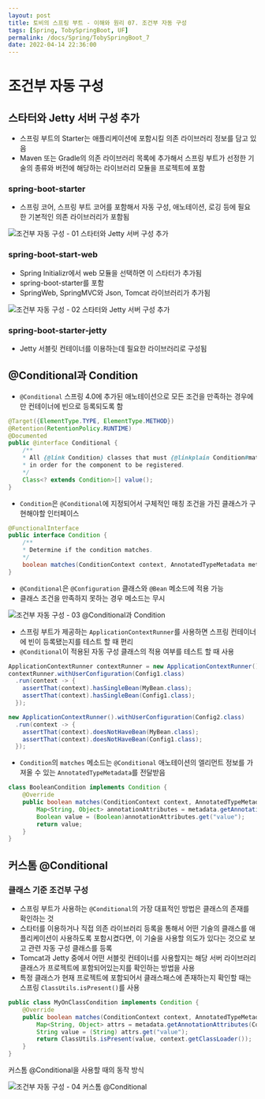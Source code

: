 ```yaml
---
layout: post
title: 토비의 스프링 부트 - 이해와 원리 07. 조건부 자동 구성
tags: [Spring, TobySpringBoot, UF]
permalink: /docs/Spring/TobySpringBoot_7
date: 2022-04-14 22:36:00
---
```

# 조건부 자동 구성
## 스타터와 Jetty 서버 구성 추가
- 스프링 부트의 Starter는 애플리케이션에 포함시킬 의존 라이브러리 정보를 담고 있음
- Maven 또는 Gradle의 의존 라이브러리 목록에 추가해서 스프링 부트가 선정한 기술의 종류와 버전에 해당하는 라이브러리 모듈을 프로젝트에 포함
### spring-boot-starter
- 스프링 코어, 스프링 부트 코어를 포함해서 자동 구성, 애노테이션, 로깅 등에 필요한 기본적인 의존 라이브러리가 포함됨

![조건부 자동 구성 - 01  스타터와 Jetty 서버 구성 추가](https://user-images.githubusercontent.com/52024566/232228730-0e0201f7-ec02-468d-9ad5-bcc0b10abfc8.png)
### spring-boot-start-web
- Spring Initializr에서 web 모듈을 선택하면 이 스타터가 추가됨
- spring-boot-starter를 포함
- SpringWeb, SpringMVC와 Json, Tomcat 라이브러리가 추가됨

![조건부 자동 구성 - 02  스타터와 Jetty 서버 구성 추가](https://user-images.githubusercontent.com/52024566/232228734-2612b4b3-b23c-419a-b5c4-e40691c6df9e.png)
### spring-boot-starter-jetty
- Jetty 서블릿 컨테이너를 이용하는데 필요한 라이브러리로 구성됨
## @Conditional과 Condition
- `@Conditional` 스프링 4.0에 추가된 애노테이션으로 모든 조건을 만족하는 경우에만 컨테이너에 빈으로 등록되도록 함

```java
@Target({ElementType.TYPE, ElementType.METHOD})
@Retention(RetentionPolicy.RUNTIME)
@Documented
public @interface Conditional {
    /**
    * All {@link Condition} classes that must {@linkplain Condition#matches match}
    * in order for the component to be registered.
    */
    Class<? extends Condition>[] value();
}
```

- `Condition`은 `@Conditional`에 지정되어서 구체적인 매칭 조건을 가진 클래스가 구현해야할 인터페이스

```java
@FunctionalInterface
public interface Condition {
    /**
    * Determine if the condition matches.
    */
    boolean matches(ConditionContext context, AnnotatedTypeMetadata metadata);
}
```

- `@Conditional`은 `@Configuration` 클래스와 `@Bean` 메소드에 적용 가능
- 클래스 조건을 만족하지 못하는 경우 메소드는 무시

![조건부 자동 구성 - 03  @Conditional과 Condition](https://user-images.githubusercontent.com/52024566/232277871-088f19a2-0b43-4356-9dc6-60be23943271.png)

- 스프링 부트가 제공하는 `ApplicationContextRunner`를 사용하면 스프링 컨테이너에 빈이 등록됐는지를 테스트 할 때 편리
- `@Conditional`이 적용된 자동 구성 클래스의 적용 여부를 테스트 할 때 사용

```java
ApplicationContextRunner contextRunner = new ApplicationContextRunner();
contextRunner.withUserConfiguration(Config1.class)
  .run(context -> {
    assertThat(context).hasSingleBean(MyBean.class);
    assertThat(context).hasSingleBean(Config1.class);
  });
```

```java
new ApplicationContextRunner().withUserConfiguration(Config2.class)
  .run(context -> {
    assertThat(context).doesNotHaveBean(MyBean.class);
    assertThat(context).doesNotHaveBean(Config1.class);
  });
```

- `Condition`의 `matches` 메소드는 `@Conditional` 애노테이션의 엘리먼트 정보를 가져올 수 있는 `AnnotatedTypeMetadata`를 전달받음

```java
class BooleanCondition implements Condition {
    @Override
    public boolean matches(ConditionContext context, AnnotatedTypeMetadata metadata) {
        Map<String, Object> annotationAttributes = metadata.getAnnotationAttributes(BooleanConditional.class.getName());
        Boolean value = (Boolean)annotationAttributes.get("value");
        return value;
    }
}
```
## 커스톰 @Conditional
### 클래스 기준 조건부 구성
- 스프링 부트가 사용하는 `@Conditional`의 가장 대표적인 방법은 클래스의 존재를 확인하는 것
- 스타터를 이용하거나 직접 의존 라이브러리 등록을 통해서 어떤 기술의 클래스를 애플리케이션이 사용하도록 포함시켰다면, 이 기술을 사용할 의도가 있다는 것으로 보고 관련 자동 구성 클래스를 등록
- Tomcat과 Jetty 중에서 어떤 서블릿 컨테이너를 사용할지는 해당 서버 라이브러리 클래스가 프로젝트에 포함되어있는지를 확인하는 방법을 사용
- 특정 클래스가 현재 프로젝트에 포함되어서 클래스패스에 존재하는지 확인할 때는 스프링 `ClassUtils.isPresent()`를 사용

```java
public class MyOnClassCondition implements Condition {
    @Override
    public boolean matches(ConditionContext context, AnnotatedTypeMetadata metadata) {
        Map<String, Object> attrs = metadata.getAnnotationAttributes(ConditionalMyOnClass.class.getName());
        String value = (String) attrs.get("value");
        return ClassUtils.isPresent(value, context.getClassLoader());
    }
}
```

커스톰 @Conditional을 사용할 때의 동작 방식

![조건부 자동 구성 - 04  커스톰 @Conditional](https://user-images.githubusercontent.com/52024566/232524038-5fc88826-4882-4b83-ac1f-83c858b4c505.png)